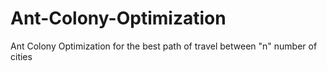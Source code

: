 # Ant-Colony-Optimization
Ant Colony Optimization for the best path of travel between "n" number of cities
